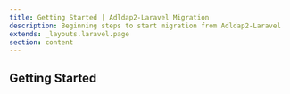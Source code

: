 ```yaml
---
title: Getting Started | Adldap2-Laravel Migration
description: Beginning steps to start migration from Adldap2-Laravel
extends: _layouts.laravel.page
section: content
---
```


## Getting Started

